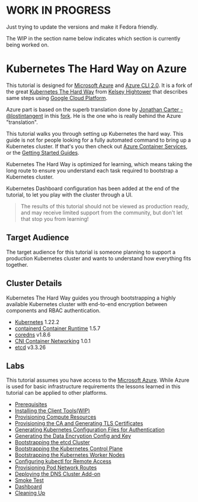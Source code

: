 # WORK IN PROGRESS
Just trying to update the versions and make it Fedora friendly.

The WIP in the section name below indicates which section is currently being worked on.

# Kubernetes The Hard Way on Azure

This tutorial is designed for [Microsoft Azure](https://azure.microsoft.com) and [Azure CLI 2.0](https://github.com/azure/azure-cli).
It is a fork of the great [Kubernetes The Hard Way](https://github.com/kelseyhightower/kubernetes-the-hard-way) from [Kelsey Hightower](https://twitter.com/kelseyhightower) that describes same steps using [Google Cloud Platform](https://cloud.google.com).

Azure part is based on the superb translation done by [Jonathan Carter - @lostintangent](https://twitter.com/LostInTangent) in this [fork](https://github.com/lostintangent/kubernetes-the-hard-way). He is the one who is really behind the Azure "translation".

This tutorial walks you through setting up Kubernetes the hard way. This guide is not for people looking for a fully automated command to bring up a Kubernetes cluster. If that's you then check out [Azure Container Services](https://azure.microsoft.com/en-us/services/container-service), or the [Getting Started Guides](http://kubernetes.io/docs/getting-started-guides).

Kubernetes The Hard Way is optimized for learning, which means taking the long route to ensure you understand each task required to bootstrap a Kubernetes cluster.

Kubernetes Dashboard configuration has been added at the end of the tutorial, to let you play with the cluster through a UI.

> The results of this tutorial should not be viewed as production ready, and may receive limited support from the community, but don't let that stop you from learning!

## Target Audience

The target audience for this tutorial is someone planning to support a production Kubernetes cluster and wants to understand how everything fits together.

## Cluster Details

Kubernetes The Hard Way guides you through bootstrapping a highly available Kubernetes cluster with end-to-end encryption between components and RBAC authentication.

* [Kubernetes](https://github.com/kubernetes/kubernetes) 1.22.2
* [containerd Container Runtime](https://github.com/containerd/containerd) 1.5.7
* [coredns](https://github.com/coredns/coredns) v1.8.6
* [CNI Container Networking](https://github.com/containernetworking/cni) 1.0.1
* [etcd](https://github.com/coreos/etcd) v3.3.26


## Labs

This tutorial assumes you have access to the [Microsoft Azure](https://azure.microsoft.com). While Azure is used for basic infrastructure requirements the lessons learned in this tutorial can be applied to other platforms.

* [Prerequisites](docs/01-prerequisites.md)
* [Installing the Client Tools(WIP)](docs/02-client-tools.md)
* [Provisioning Compute Resources](docs/03-compute-resources.md)
* [Provisioning the CA and Generating TLS Certificates](docs/04-certificate-authority.md)
* [Generating Kubernetes Configuration Files for Authentication](docs/05-kubernetes-configuration-files.md)
* [Generating the Data Encryption Config and Key](docs/06-data-encryption-keys.md)
* [Bootstrapping the etcd Cluster](docs/07-bootstrapping-etcd.md)
* [Bootstrapping the Kubernetes Control Plane](docs/08-bootstrapping-kubernetes-controllers.md)
* [Bootstrapping the Kubernetes Worker Nodes](docs/09-bootstrapping-kubernetes-workers.md)
* [Configuring kubectl for Remote Access](docs/10-configuring-kubectl.md)
* [Provisioning Pod Network Routes](docs/11-pod-network-routes.md)
* [Deploying the DNS Cluster Add-on](docs/12-dns-addon.md)
* [Smoke Test](docs/13-smoke-test.md)
* [Dashboard](docs/14-dashboard.md)
* [Cleaning Up](docs/15-cleanup.md)
